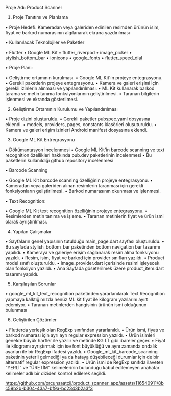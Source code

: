 Proje Adı: Product Scanner

1. Proje Tanıtımı ve Planlama

• Proje Hedefi: 
Kameradan veya galeriden edinilen resimden ürünün isim, fiyat ve 
barkod numarasının algılanarak ekrana yazdırılması

• Kullanılacak Teknolojiler ve Paketler

• Flutter
• Google ML Kit 
• flutter_riverpod
• image_picker
• stylish_bottom_bar
• ionicons
• google_fonts
• flutter_speed_dial

• Proje Planı:

• Geliştirme ortamının kurulması.
• Google ML Kit'in projeye entegrasyonu.
• Gerekli paketlerin projeye entegrasyonu.
• Kamera ve galeri erişimi için gerekli izinlerin alınması ve yapılandırılması.
• ML Kit kullanarak barkod tarama ve metin tanıma fonksiyonlarının 
geliştirilmesi.
• Taranan bilgilerin işlenmesi ve ekranda gösterilmesi.

2. Geliştirme Ortamının Kurulumu ve Yapılandırılması

• Proje dizini oluşturuldu.
• Gerekli paketler pubspec.yaml dosyasına eklendi.
• models, providers, pages, constants klasörleri oluşuturuldu.
• Kamera ve galeri erişim izinleri Android manifest dosyasına eklendi.

3. Google ML Kit Entregrasyonu

• Dökümantasyon İncelenmesi
• Google ML Kit'in barcode scanning ve text recognition özellikleri hakkında 
pub.dev paketlerinin incelenmesi
• Bu paketlerin kullanıldığı github repository incelenmesi

• Barcode Scanning

• Google ML Kit barcode scanning özelliğinin projeye entegrasyonu.
• Kameradan veya galeriden alınan resimlerin taranması için gerekli 
fonksiyonların geliştirilmesi.
• Barkod numarasının okunması ve işlenmesi.

• Text Recognition:

• Google ML Kit text recognition özelliğinin projeye entegrasyonu.
• Resimlerden metin tanıma ve işleme.
• Taranan metinlerin fiyat ve ürün ismi olarak ayrıştırılması.

4. Yapılan Çalışmalar
   
• Sayfaların genel yapısının tutulduğu main_page.dart sayfası oluşturuldu.
• Bu sayfada stylish_bottom_bar paketinden bottom navigation bar tasarımı 
yapılıdı.
• Kameraya ve galeriye erişim sağlanarak resim alma fonksiyonu yazıldı.
• Resim, isim, fiyat ve barkod için provider sınıfları yazıldı.
• Product model sınıfı oluşturuldu.
• Image_provider.dart içerisinde resimi işleyecek olan fonksiyon yazıldı.
• Ana Sayfada göseterilmek üzere product_item.dart tasarımı yapıldı.

5. Karşılaşılan Sorunlar
   
• google_ml_kit_text_recognition paketinden yararlanılarak Text Recognition 
yapmaya kalktığımızda henüz ML kit fiyat ile kilogram yazılarını ayırt edemiyor.
• Taranan metinlerden hangisinin ürünün ismi olduğunun bulunması

6. Geliştirilen Çözümler
   
• Flutterda yerleşik olan RegExp sınıfından yararlanıldı.
• Ürün ismi, fiyatı ve barkod numarası için ayrı ayrı regular expression yazıldı.
• Ürün isimleri genelde büyük harfler ile yazılır ve metinde KG LT gibi ibareler 
geçer.
• Fiyat ile kilogramı ayrıştırmak için ise font büyüklüğü ve aynı zamanda ondalık 
ayarları ile bir RegExp ifadesi yazıldı.
• Google_ml_kit_barcode_scanning paketinin yeterli gelmediği ya da hataya 
düşebileceği durumlar için de bir alternatif regular expression yazıldı.
• Ürün ismi de RegExp sınıfıda ilaveten “YERLİ” ve “ÜRETİM” kelimelerinin 
bulunduğu kabul edilemeyen anahatar kelimeler adlı bir diziden kontrol edilerek 
seçildi.


https://github.com/orcunsaatcii/product_scanner_app/assets/116540911/8bc59b2b-b304-43a7-bf9a-bc2343b2a3f3
